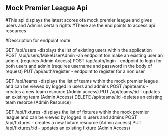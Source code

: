 ## Mock Premier League Api
#This api displays the latest scores ofa mock premier league and gives users and Admins certain rights
#These are the end points to access api resources

#Description for endpoint route

GET /api/users -displays the list of existing users within the application
POST /api/users/MakeUserAdmin -an endpoint ton make an existing user an admin. (requires Admin Access)
POST /api/auth/login - endpoint to login for both users and admin (requires username and password in the body of request)
PUT /api/auth/register - endpoint to register for a non user


GET /api/teams -displays the list of teams within the mock premier league and can be viewed by logged in users and admins
POST /api/teams - creates a new team resource (Admin access)
PUT /api/teams/:id - updates an existing team (Admin Access)
DELETE /api/teams/:id -deletes an existing team resorce (Admin Resource) 


GET /api/fixtures -displays the list of fixtures within the mock premier league and can be viewed by logged in users and admins
POST /api/fixtures - creates a new fixture resource (Admin access)
PUT /api/fixtures/:id - updates an existing fixture (Admin Access)
